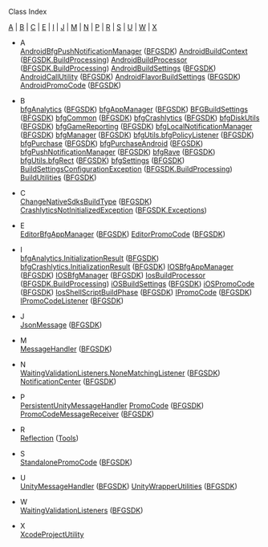 Class Index

[A](#letter_A) | [B](#letter_B) | [C](#letter_C) | [E](#letter_E) | [I](#letter_I) | [J](#letter_J) | [M](#letter_M) | [N](#letter_N) | [P](#letter_P) | [R](#letter_R) | [S](#letter_S) | [U](#letter_U) | [W](#letter_W) | [X](#letter_X)

  - A  
    [AndroidBfgPushNotificationManager](class_b_f_g_s_d_k_1_1_android_bfg_push_notification_manager.html)
    ([BFGSDK](namespace_b_f_g_s_d_k.html))
    [AndroidBuildContext](struct_b_f_g_s_d_k_1_1_build_processing_1_1_android_build_context.html)
    ([BFGSDK.BuildProcessing](namespace_b_f_g_s_d_k_1_1_build_processing.html))
    [AndroidBuildProcessor](class_b_f_g_s_d_k_1_1_build_processing_1_1_android_build_processor.html)
    ([BFGSDK.BuildProcessing](namespace_b_f_g_s_d_k_1_1_build_processing.html))
    [AndroidBuildSettings](class_b_f_g_s_d_k_1_1_android_build_settings.html)
    ([BFGSDK](namespace_b_f_g_s_d_k.html))
    [AndroidCallUtility](class_b_f_g_s_d_k_1_1_android_call_utility.html)
    ([BFGSDK](namespace_b_f_g_s_d_k.html))
    [AndroidFlavorBuildSettings](class_b_f_g_s_d_k_1_1_android_flavor_build_settings.html)
    ([BFGSDK](namespace_b_f_g_s_d_k.html))
    [AndroidPromoCode](class_b_f_g_s_d_k_1_1_android_promo_code.html)
    ([BFGSDK](namespace_b_f_g_s_d_k.html))

<!-- end list -->

  - B  
    [bfgAnalytics](class_b_f_g_s_d_k_1_1bfg_analytics.html)
    ([BFGSDK](namespace_b_f_g_s_d_k.html))
    [bfgAppManager](class_b_f_g_s_d_k_1_1bfg_app_manager.html)
    ([BFGSDK](namespace_b_f_g_s_d_k.html))
    [BFGBuildSettings](class_b_f_g_s_d_k_1_1_b_f_g_build_settings.html)
    ([BFGSDK](namespace_b_f_g_s_d_k.html))
    [bfgCommon](class_b_f_g_s_d_k_1_1bfg_common.html)
    ([BFGSDK](namespace_b_f_g_s_d_k.html))
    [bfgCrashlytics](class_b_f_g_s_d_k_1_1bfg_crashlytics.html)
    ([BFGSDK](namespace_b_f_g_s_d_k.html))
    [bfgDiskUtils](class_b_f_g_s_d_k_1_1bfg_disk_utils.html)
    ([BFGSDK](namespace_b_f_g_s_d_k.html))
    [bfgGameReporting](class_b_f_g_s_d_k_1_1bfg_game_reporting.html)
    ([BFGSDK](namespace_b_f_g_s_d_k.html))
    [bfgLocalNotificationManager](class_b_f_g_s_d_k_1_1bfg_local_notification_manager.html)
    ([BFGSDK](namespace_b_f_g_s_d_k.html))
    [bfgManager](class_b_f_g_s_d_k_1_1bfg_manager.html)
    ([BFGSDK](namespace_b_f_g_s_d_k.html))
    [bfgUtils.bfgPolicyListener](interface_b_f_g_s_d_k_1_1bfg_utils_1_1bfg_policy_listener.html)
    ([BFGSDK](namespace_b_f_g_s_d_k.html))
    [bfgPurchase](class_b_f_g_s_d_k_1_1bfg_purchase.html)
    ([BFGSDK](namespace_b_f_g_s_d_k.html))
    [bfgPurchaseAndroid](class_b_f_g_s_d_k_1_1bfg_purchase_android.html)
    ([BFGSDK](namespace_b_f_g_s_d_k.html))
    [bfgPushNotificationManager](class_b_f_g_s_d_k_1_1bfg_push_notification_manager.html)
    ([BFGSDK](namespace_b_f_g_s_d_k.html))
    [bfgRave](class_b_f_g_s_d_k_1_1bfg_rave.html)
    ([BFGSDK](namespace_b_f_g_s_d_k.html))
    [bfgUtils.bfgRect](class_b_f_g_s_d_k_1_1bfg_utils_1_1bfg_rect.html)
    ([BFGSDK](namespace_b_f_g_s_d_k.html))
    [bfgSettings](class_b_f_g_s_d_k_1_1bfg_settings.html)
    ([BFGSDK](namespace_b_f_g_s_d_k.html))
    [BuildSettingsConfigurationException](class_b_f_g_s_d_k_1_1_build_processing_1_1_build_settings_configuration_exception.html)
    ([BFGSDK.BuildProcessing](namespace_b_f_g_s_d_k_1_1_build_processing.html))
    [BuildUtilities](class_b_f_g_s_d_k_1_1_build_utilities.html)
    ([BFGSDK](namespace_b_f_g_s_d_k.html))

<!-- end list -->

  - C  
    [ChangeNativeSdksBuildType](class_b_f_g_s_d_k_1_1_change_native_sdks_build_type.html)
    ([BFGSDK](namespace_b_f_g_s_d_k.html))
    [CrashlyticsNotInitializedException](class_b_f_g_s_d_k_1_1_exceptions_1_1_crashlytics_not_initialized_exception.html)
    ([BFGSDK.Exceptions](namespace_b_f_g_s_d_k_1_1_exceptions.html))

<!-- end list -->

  - E  
    [EditorBfgAppManager](class_b_f_g_s_d_k_1_1_editor_bfg_app_manager.html)
    ([BFGSDK](namespace_b_f_g_s_d_k.html))
    [EditorPromoCode](class_b_f_g_s_d_k_1_1_editor_promo_code.html)
    ([BFGSDK](namespace_b_f_g_s_d_k.html))

<!-- end list -->

  - I  
    [bfgAnalytics.InitializationResult](struct_b_f_g_s_d_k_1_1bfg_analytics_1_1_initialization_result.html)
    ([BFGSDK](namespace_b_f_g_s_d_k.html))
    [bfgCrashlytics.InitializationResult](struct_b_f_g_s_d_k_1_1bfg_crashlytics_1_1_initialization_result.html)
    ([BFGSDK](namespace_b_f_g_s_d_k.html))
    [IOSBfgAppManager](class_b_f_g_s_d_k_1_1_i_o_s_bfg_app_manager.html)
    ([BFGSDK](namespace_b_f_g_s_d_k.html))
    [IOSBfgManager](class_b_f_g_s_d_k_1_1_i_o_s_bfg_manager.html)
    ([BFGSDK](namespace_b_f_g_s_d_k.html))
    [IosBuildProcessor](class_b_f_g_s_d_k_1_1_build_processing_1_1_ios_build_processor.html)
    ([BFGSDK.BuildProcessing](namespace_b_f_g_s_d_k_1_1_build_processing.html))
    [iOSBuildSettings](class_b_f_g_s_d_k_1_1i_o_s_build_settings.html)
    ([BFGSDK](namespace_b_f_g_s_d_k.html))
    [iOSPromoCode](class_b_f_g_s_d_k_1_1i_o_s_promo_code.html)
    ([BFGSDK](namespace_b_f_g_s_d_k.html))
    [IosShellScriptBuildPhase](class_b_f_g_s_d_k_1_1_ios_shell_script_build_phase.html)
    ([BFGSDK](namespace_b_f_g_s_d_k.html))
    [IPromoCode](interface_b_f_g_s_d_k_1_1_i_promo_code.html)
    ([BFGSDK](namespace_b_f_g_s_d_k.html))
    [IPromoCodeListener](interface_b_f_g_s_d_k_1_1_i_promo_code_listener.html)
    ([BFGSDK](namespace_b_f_g_s_d_k.html))

<!-- end list -->

  - J  
    [JsonMessage](class_b_f_g_s_d_k_1_1_json_message.html)
    ([BFGSDK](namespace_b_f_g_s_d_k.html))

<!-- end list -->

  - M  
    [MessageHandler](class_b_f_g_s_d_k_1_1_message_handler.html)
    ([BFGSDK](namespace_b_f_g_s_d_k.html))

<!-- end list -->

  - N  
    [WaitingValidationListeners.NoneMatchingListener](class_b_f_g_s_d_k_1_1_waiting_validation_listeners_1_1_none_matching_listener.html)
    ([BFGSDK](namespace_b_f_g_s_d_k.html))
    [NotificationCenter](class_b_f_g_s_d_k_1_1_notification_center.html)
    ([BFGSDK](namespace_b_f_g_s_d_k.html))

<!-- end list -->

  - P  
    [PersistentUnityMessageHandler](class_persistent_unity_message_handler.html)
    [PromoCode](class_b_f_g_s_d_k_1_1_promo_code.html)
    ([BFGSDK](namespace_b_f_g_s_d_k.html))
    [PromoCodeMessageReceiver](class_b_f_g_s_d_k_1_1_promo_code_message_receiver.html)
    ([BFGSDK](namespace_b_f_g_s_d_k.html))

<!-- end list -->

  - R  
    [Reflection](class_tools_1_1_reflection.html)
    ([Tools](namespace_tools.html))

<!-- end list -->

  - S  
    [StandalonePromoCode](class_b_f_g_s_d_k_1_1_standalone_promo_code.html)
    ([BFGSDK](namespace_b_f_g_s_d_k.html))

<!-- end list -->

  - U  
    [UnityMessageHandler](class_b_f_g_s_d_k_1_1_unity_message_handler.html)
    ([BFGSDK](namespace_b_f_g_s_d_k.html))
    [UnityWrapperUtilities](class_b_f_g_s_d_k_1_1_unity_wrapper_utilities.html)
    ([BFGSDK](namespace_b_f_g_s_d_k.html))

<!-- end list -->

  - W  
    [WaitingValidationListeners](class_b_f_g_s_d_k_1_1_waiting_validation_listeners.html)
    ([BFGSDK](namespace_b_f_g_s_d_k.html))

<!-- end list -->

  - X  
    [XcodeProjectUtility](class_xcode_project_utility.html)
